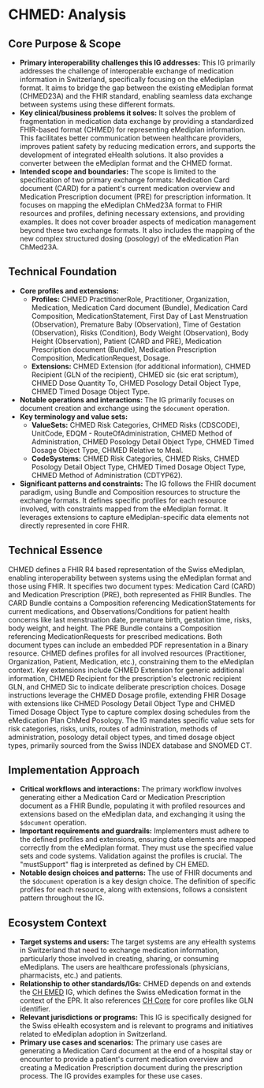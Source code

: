 # CHMED: Analysis

## Core Purpose & Scope

-   **Primary interoperability challenges this IG addresses:** This IG primarily addresses the challenge of interoperable exchange of medication information in Switzerland, specifically focusing on the eMediplan format. It aims to bridge the gap between the existing eMediplan format (CHMED23A) and the FHIR standard, enabling seamless data exchange between systems using these different formats.
-   **Key clinical/business problems it solves:** It solves the problem of fragmentation in medication data exchange by providing a standardized FHIR-based format (CHMED) for representing eMediplan information. This facilitates better communication between healthcare providers, improves patient safety by reducing medication errors, and supports the development of integrated eHealth solutions. It also provides a converter between the eMediplan format and the CHMED format.
-   **Intended scope and boundaries:** The scope is limited to the specification of two primary exchange formats: Medication Card document (CARD) for a patient's current medication overview and Medication Prescription document (PRE) for prescription information. It focuses on mapping the eMediplan ChMed23A format to FHIR resources and profiles, defining necessary extensions, and providing examples. It does not cover broader aspects of medication management beyond these two exchange formats. It also includes the mapping of the new complex structured dosing (posology) of the eMedication Plan ChMed23A.

## Technical Foundation

-   **Core profiles and extensions:**
    -   **Profiles:** CHMED PractitionerRole, Practitioner, Organization, Medication, Medication Card document (Bundle), Medication Card Composition, MedicationStatement, First Day of Last Menstruation (Observation), Premature Baby (Observation), Time of Gestation (Observation), Risks (Condition), Body Weight (Observation), Body Height (Observation), Patient (CARD and PRE), Medication Prescription document (Bundle), Medication Prescription Composition, MedicationRequest, Dosage.
    -   **Extensions:** CHMED Extension (for additional information), CHMED Recipient (GLN of the recipient), CHMED sic (sic erat scriptum), CHMED Dose Quantity To, CHMED Posology Detail Object Type, CHMED Timed Dosage Object Type.
-   **Notable operations and interactions:** The IG primarily focuses on document creation and exchange using the `$document` operation.
-   **Key terminology and value sets:**
    -   **ValueSets:** CHMED Risk Categories, CHMED Risks (CDSCODE), UnitCode, EDQM - RouteOfAdministration, CHMED Method of Administration, CHMED Posology Detail Object Type, CHMED Timed Dosage Object Type, CHMED Relative to Meal.
    -   **CodeSystems:** CHMED Risk Categories, CHMED Risks, CHMED Posology Detail Object Type, CHMED Timed Dosage Object Type, CHMED Method of Administration (CDTYP62).
-   **Significant patterns and constraints:** The IG follows the FHIR document paradigm, using Bundle and Composition resources to structure the exchange formats. It defines specific profiles for each resource involved, with constraints mapped from the eMediplan format. It leverages extensions to capture eMediplan-specific data elements not directly represented in core FHIR.

## Technical Essence

CHMED defines a FHIR R4 based representation of the Swiss eMediplan, enabling interoperability between systems using the eMediplan format and those using FHIR. It specifies two document types: Medication Card (CARD) and Medication Prescription (PRE), both represented as FHIR Bundles. The CARD Bundle contains a Composition referencing MedicationStatements for current medications, and Observations/Conditions for patient health concerns like last menstruation date, premature birth, gestation time, risks, body weight, and height. The PRE Bundle contains a Composition referencing MedicationRequests for prescribed medications. Both document types can include an embedded PDF representation in a Binary resource. CHMED defines profiles for all involved resources (Practitioner, Organization, Patient, Medication, etc.), constraining them to the eMediplan context. Key extensions include CHMED Extension for generic additional information, CHMED Recipient for the prescription's electronic recipient GLN, and CHMED Sic to indicate deliberate prescription choices. Dosage instructions leverage the CHMED Dosage profile, extending FHIR Dosage with extensions like CHMED Posology Detail Object Type and CHMED Timed Dosage Object Type to capture complex dosing schedules from the eMedication Plan ChMed Posology. The IG mandates specific value sets for risk categories, risks, units, routes of administration, methods of administration, posology detail object types, and timed dosage object types, primarily sourced from the Swiss INDEX database and SNOMED CT.

## Implementation Approach

-   **Critical workflows and interactions:** The primary workflow involves generating either a Medication Card or Medication Prescription document as a FHIR Bundle, populating it with profiled resources and extensions based on the eMediplan data, and exchanging it using the `$document` operation.
-   **Important requirements and guardrails:** Implementers must adhere to the defined profiles and extensions, ensuring data elements are mapped correctly from the eMediplan format. They must use the specified value sets and code systems. Validation against the profiles is crucial. The "mustSupport" flag is interpreted as defined by CH EMED.
-   **Notable design choices and patterns:** The use of FHIR documents and the `$document` operation is a key design choice. The definition of specific profiles for each resource, along with extensions, follows a consistent pattern throughout the IG.

## Ecosystem Context

-   **Target systems and users:** The target systems are any eHealth systems in Switzerland that need to exchange medication information, particularly those involved in creating, sharing, or consuming eMediplans. The users are healthcare professionals (physicians, pharmacists, etc.) and patients.
-   **Relationship to other standards/IGs:** CHMED depends on and extends the [CH EMED](http://fhir.ch/ig/ch-emed/index.html) IG, which defines the Swiss eMedication format in the context of the EPR. It also references [CH Core](http://fhir.ch/ig/ch-core/index.html) for core profiles like GLN identifier.
-   **Relevant jurisdictions or programs:** This IG is specifically designed for the Swiss eHealth ecosystem and is relevant to programs and initiatives related to eMediplan adoption in Switzerland.
-   **Primary use cases and scenarios:** The primary use cases are generating a Medication Card document at the end of a hospital stay or encounter to provide a patient's current medication overview and creating a Medication Prescription document during the prescription process. The IG provides examples for these use cases.
